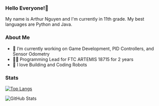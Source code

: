 ### Hello Everyone!👋
My name is Arthur Nguyen and I'm currently in 11th grade. My best languages are Python and Java. 


### About Me
- 🔭 I’m currently working on Game Development, PID Controllers, and Sensor Odometry
- 👨‍💻 Programming Lead for FTC ARTEMIS 18715 for 2 years
- 🤖 I love Building and Coding Robots


### Stats
[![Top Langs](https://github-readme-stats.vercel.app/api/top-langs/?username=BoostedBanobro&layout=compact)](https://github.com/BoostedBanobro/github-readme-stats)


![GitHub Stats](https://github-readme-stats.vercel.app/api?username=BoostedBanobro&theme=tokyonight)

